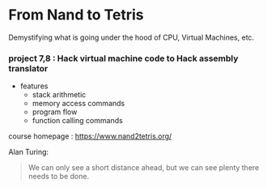 # From Nand to Tetris
Demystifying what is going under the hood of CPU, Virtual Machines, etc.

### project 7,8 : Hack virtual machine code to Hack assembly translator
* features
    * stack arithmetic
    * memory access commands
    * program flow
    * function calling commands

course homepage : https://www.nand2tetris.org/

Alan Turing:
> We can only see a short distance ahead, but we can see plenty there needs to be done.
